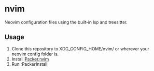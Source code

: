 # nvim
Neovim configuration files using the built-in lsp and treesitter.

## Usage
1. Clone this repository to XDG_CONFIG_HOME/nvim/ or wherever your neovim config folder is.
2. Install [Packer.nvim](https://github.com/wbthomason/packer.nvim)
3. Run :PackerInstall
